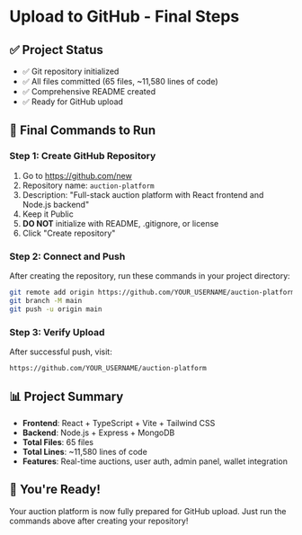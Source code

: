 # Upload to GitHub - Final Steps

## ✅ Project Status
- ✅ Git repository initialized
- ✅ All files committed (65 files, ~11,580 lines of code)
- ✅ Comprehensive README created
- ✅ Ready for GitHub upload

## 🎯 Final Commands to Run

### Step 1: Create GitHub Repository
1. Go to https://github.com/new
2. Repository name: `auction-platform`
3. Description: "Full-stack auction platform with React frontend and Node.js backend"
4. Keep it Public
5. **DO NOT** initialize with README, .gitignore, or license
6. Click "Create repository"

### Step 2: Connect and Push
After creating the repository, run these commands in your project directory:

```bash
git remote add origin https://github.com/YOUR_USERNAME/auction-platform.git
git branch -M main
git push -u origin main
```

### Step 3: Verify Upload
After successful push, visit:
```
https://github.com/YOUR_USERNAME/auction-platform
```

## 📊 Project Summary
- **Frontend**: React + TypeScript + Vite + Tailwind CSS
- **Backend**: Node.js + Express + MongoDB
- **Total Files**: 65 files
- **Total Lines**: ~11,580 lines of code
- **Features**: Real-time auctions, user auth, admin panel, wallet integration

## 🎉 You're Ready!
Your auction platform is now fully prepared for GitHub upload. Just run the commands above after creating your repository!
